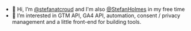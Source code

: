 - 👋 Hi, I’m [@stefanatcroud](https://github.com/stefanatcroud) and I'm also [@StefanHolmes](https://github.com/StefanHolmes) in my free time
- 👀 I’m interested in GTM API, GA4 API, automation, consent / privacy management and a little front-end for building tools.
